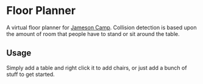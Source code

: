 # Floor Planner

A virtual floor planner for [Jameson Camp](http://jamesoncamp.org). Collision detection is based upon the amount of room that people have to stand or sit around the table.

## Usage

Simply add a table and right click it to add chairs, or just add a bunch of stuff to get started.
